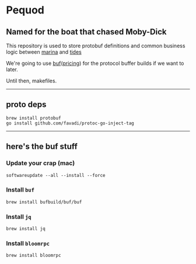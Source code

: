 # Pequod

## Named for the boat that chased Moby-Dick

This repository is used to store protobuf definitions and common business logic between [marina](https://github.com/skuid/marina) and [tides](https://github.com/skuid/tides)

We're going to use [buf](https://buf.build)([pricing](https://buf.build/pricing/)) for the protocol buffer builds if we want to later.

Until then, makefiles.

---

## proto deps

```
brew install protobuf
go install github.com/favadi/protoc-go-inject-tag
```

---

## here's the buf stuff

### Update your crap (mac)

```
softwareupdate --all --install --force
```


### Install `buf`

```
brew install bufbuild/buf/buf
```

### Install `jq`

```
brew install jq
```

### Install `bloomrpc`

```
brew install bloomrpc
```
